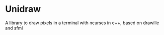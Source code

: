 # Unidraw
 
 A library to draw pixels in a terminal with ncurses in c++, based on drawille and sfml 

